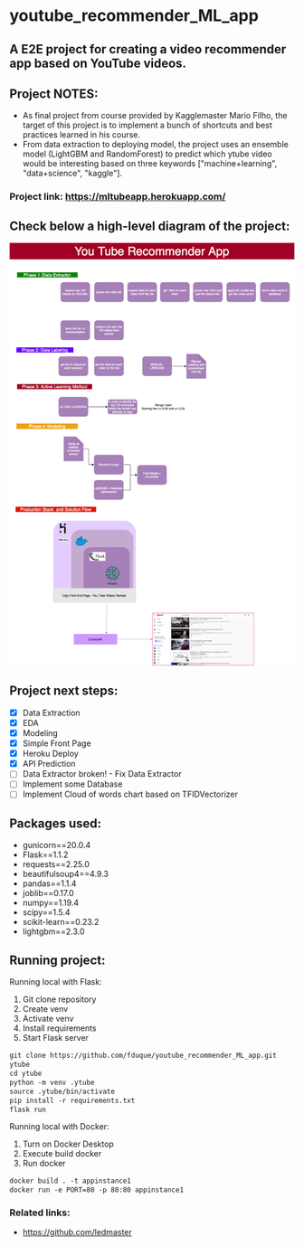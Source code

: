 # youtube_recommender_ML_app

## A E2E project for creating a video recommender app based on YouTube videos.

## Project NOTES:
- As final project from course provided by Kagglemaster Mario Filho, the target of this project is to implement a bunch of shortcuts and best practices learned in his course.
- From data extraction to deploying model, the project uses an ensemble model (LightGBM and RandomForest) to predict which ytube video would be interesting based on three keywords ["machine+learning", "data+science", "kaggle"].

### Project link: https://mltubeapp.herokuapp.com/

## Check below a high-level diagram of the project:
![alt text](https://github.com/fduque/youtube_recommender_ML_app/blob/9180e60b10f13faf071ccd0b010599c507d429a7/projeto_ML_youtube.png)


## Project next steps:
- [x] Data Extraction
- [x] EDA
- [x] Modeling
- [x] Simple Front Page
- [x] Heroku Deploy
- [x] API Prediction
- [ ] Data Extractor broken! - Fix Data Extractor
- [ ] Implement some Database
- [ ] Implement Cloud of words chart based on TFIDVectorizer

## Packages used:
- gunicorn==20.0.4
- Flask==1.1.2
- requests==2.25.0
- beautifulsoup4==4.9.3
- pandas==1.1.4
- joblib==0.17.0
- numpy==1.19.4
- scipy==1.5.4
- scikit-learn==0.23.2
- lightgbm==2.3.0


## Running project:
Running local with Flask:
1. Git clone repository
2. Create venv
3. Activate venv
4. Install requirements
5. Start Flask server

```console
git clone https://github.com/fduque/youtube_recommender_ML_app.git ytube
cd ytube
python -m venv .ytube 
source .ytube/bin/activate
pip install -r requirements.txt
flask run
```

Running local with Docker:
1. Turn on Docker Desktop
2. Execute build docker 
3. Run docker

```console 
docker build . -t appinstance1
docker run -e PORT=80 -p 80:80 appinstance1
```
### Related links:
- https://github.com/ledmaster

